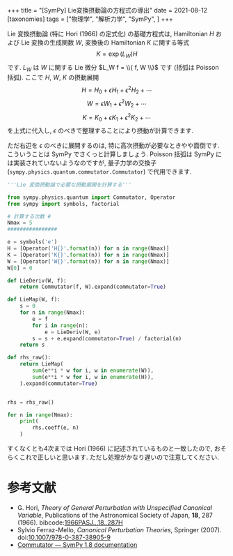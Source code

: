 +++
title = "[SymPy] Lie変換摂動論の方程式の導出"
date = 2021-08-12
[taxonomies]
tags = ["物理学", "解析力学", "SymPy", ]
+++

Lie 変換摂動論 (特に Hori (1966) の定式化) の基礎方程式は, Hamiltonian $H$ および Lie 変換の生成関数 $W$, 変換後の Hamiltonian $K$ に関する等式
$$K = \exp ( L_W ) H$$
です. $L_W$ は $W$ に関する Lie 微分 $L_W f = \\{ f, W \\}$ です (括弧は Poisson 括弧). ここで $H$, $W$, $K$ の摂動展開
$$H = H_0 + \epsilon H_1 + \epsilon^2 H_2 + \cdots$$
$$W = \epsilon W_1 + \epsilon^2 W_2 + \cdots$$
$$K = K_0 + \epsilon K_1 + \epsilon^2 K_2 + \cdots$$
を上式に代入し, $\epsilon$ のべきで整理することにより摂動が計算できます.

ただ右辺を $\epsilon$ のべきに展開するのは, 特に高次摂動が必要なときやや面倒です.
こういうことは SymPy でさくっと計算しましょう.
Poisson 括弧は SymPy には実装されていないようなのですが, 
量子力学の交換子 (`sympy.physics.quantum.commutator.Commutator`) で代用できます.

```python
'''Lie 変換摂動論で必要な摂動展開を計算する'''

from sympy.physics.quantum import Commutator, Operator
from sympy import symbols, factorial

# 計算する次数 #
Nmax = 5
################

e = symbols('e')
H = [Operator('H{}'.format(n)) for n in range(Nmax)]
K = [Operator('K{}'.format(n)) for n in range(Nmax)]
W = [Operator('W{}'.format(n)) for n in range(Nmax)]
W[0] = 0

def LieDeriv(W, f):
    return Commutator(f, W).expand(commutator=True)

def LieMap(W, f):
    s = 0
    for n in range(Nmax):
        e = f
        for i in range(n):
            e = LieDeriv(W, e)
        s = s + e.expand(commutator=True) / factorial(n)
    return s

def rhs_raw():
    return LieMap(
        sum(e**i * w for i, w in enumerate(W)),
        sum(e**i * w for i, w in enumerate(H)),
    ).expand(commutator=True)


rhs = rhs_raw()

for n in range(Nmax):
    print( 
        rhs.coeff(e, n)
    )
```

すくなくとも4次までは Hori (1966) に記述されているものと一致したので, おそらくこれで正しいと思います.
ただし処理がかなり遅いので注意してください.

# 参考文献
* G. Hori, _Theory of General Perturbation with Unspecified Canonical Variable_, Publications of the Astronomical Society of Japan, __18__, 287 (1966). bibcode:[1966PASJ...18..287H](https://ui.adsabs.harvard.edu/abs/1966PASJ...18..287H/abstract)
* Sylvio Ferraz-Mello, _Canonical Perturbation Theories_, Springer (2007). doi:[10.1007/978-0-387-38905-9](https:doi.org/10.1007/978-0-387-38905-9)
* [Commutator — SymPy 1.8 documentation](https://docs.sympy.org/latest/modules/physics/quantum/commutator.html)
